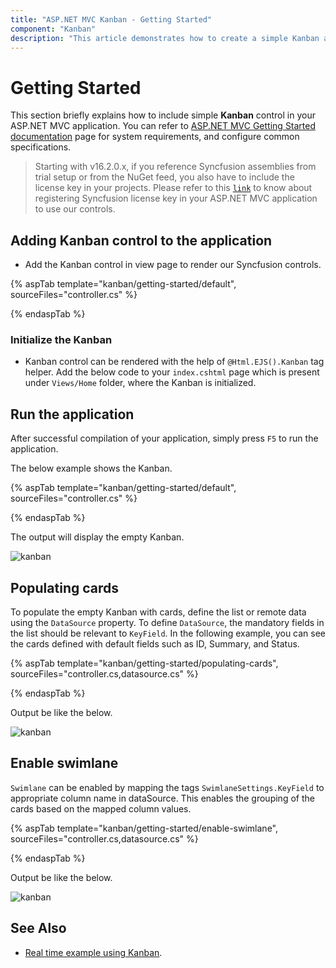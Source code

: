 ```yaml
---
title: "ASP.NET MVC Kanban - Getting Started"
component: "Kanban"
description: "This article demonstrates how to create a simple Kanban and configure its available features."
---
```


# Getting Started

This section briefly explains how to include simple **Kanban** control in your ASP.NET MVC application. You can refer to [ASP.NET MVC Getting Started documentation](../getting-started/) page for system requirements, and configure common specifications.

> Starting with v16.2.0.x, if you reference Syncfusion assemblies from trial setup or from the NuGet feed,
you also have to include the license key in your projects.
Please refer to this [`link`](https://help.syncfusion.com/common/essential-studio/licensing/license-key) to know about registering Syncfusion license key in your ASP.NET MVC application to use our controls.

## Adding Kanban control to the application

* Add the Kanban control in view page to render our Syncfusion controls.

{% aspTab template="kanban/getting-started/default", sourceFiles="controller.cs" %}

{% endaspTab %}

### Initialize the Kanban

* Kanban control can be rendered with the help of `@Html.EJS().Kanban` tag helper. Add the below code to your `index.cshtml` page which is present under `Views/Home` folder, where the Kanban is initialized.

## Run the application

After successful compilation of your application, simply press `F5` to run the application.

The below example shows the Kanban.

{% aspTab template="kanban/getting-started/default", sourceFiles="controller.cs" %}

{% endaspTab %}

The output will display the empty Kanban.

![kanban](./images/default.PNG)

## Populating cards

To populate the empty Kanban with cards, define the list or remote data using the `DataSource` property. To define `DataSource`, the mandatory fields in the list should be relevant to `KeyField`. In the following example, you can see the cards defined with default fields such as ID, Summary, and Status.

{% aspTab template="kanban/getting-started/populating-cards", sourceFiles="controller.cs,datasource.cs" %}

{% endaspTab %}

Output be like the below.

![kanban](./images/populating-cards.PNG)

## Enable swimlane

`Swimlane` can be enabled by mapping the tags `SwimlaneSettings.KeyField` to appropriate column name in dataSource. This enables the grouping of the cards based on the mapped column values.

{% aspTab template="kanban/getting-started/enable-swimlane", sourceFiles="controller.cs,datasource.cs" %}

{% endaspTab %}

Output be like the below.

![kanban](./images/enable-swimlane.PNG)

## See Also

* [Real time example using Kanban](https://ej2.syncfusion.com/aspnetmvc/Kanban/Workflow#/material).
